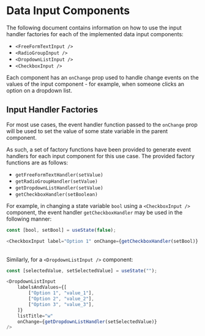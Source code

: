 # Data Input Components
The following document contains information on how to use the input handler factories for each of the implemented data input components:

* `<FreeFormTextInput />`
* `<RadioGroupInput />`
* `<DropdownListInput />`
* `<CheckboxInput />`

Each component has an `onChange` prop used to handle change events on the values of the input component -  for example, when someone clicks an option on a dropdown list. 

## Input Handler Factories
For most use cases, the event handler function passed to the `onChange` prop will be used to set the value of some state variable in the parent component.

As such, a set of factory functions have been provided to generate event handlers for each input component for this use case.
The provided factory functions are as follows:

* `getFreeFormTextHandler(setValue)`
* `getRadioGroupHandler(setValue)`
* `getDropdownListHandler(setValue)`
* `getCheckboxHandler(setBoolean)`

For example, in changing a state variable `bool` using a `<CheckboxInput />` component, the event handler `getCheckboxHandler` may be used in the following manner:

```typescript jsx
const [bool, setBool] = useState(false);
```

```typescript jsx
<CheckboxInput label="Option 1" onChange={getCheckboxHandler(setBool)} />
````

\
Similarly, for a `<DropdownListInput />` component:

```typescript jsx
const [selectedValue, setSelectedValue] = useState("");
```

```typescript jsx
<DropdownListInput
    labelsAndValues={[
        ["Option 1", "value_1"],
        ["Option 2", "value_2"],
        ["Option 3", "value_3"],
    ]}
    listTitle="w"
    onChange={getDropdownListHandler(setSelectedValue)}
/>
```


